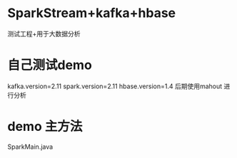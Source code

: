 # SparkStream+kafka+hbase
测试工程+用于大数据分析

# 自己测试demo 
kafka.version=2.11
spark.version=2.11
hbase.version=1.4
后期使用mahout 进行分析

# demo 主方法
SparkMain.java